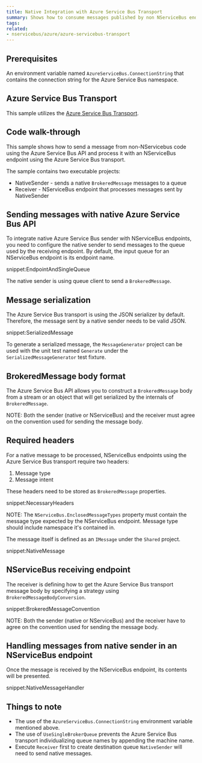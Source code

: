 ```yaml
---
title: Native Integration with Azure Service Bus Transport
summary: Shows how to consume messages published by non NServiceBus endpoints
tags:
related:
- nservicebus/azure/azure-servicebus-transport
---
```


## Prerequisites 

An environment variable named `AzureServiceBus.ConnectionString` that contains the connection string for the Azure Service Bus namespace.


## Azure Service Bus Transport

This sample utilizes the [Azure Service Bus Transport](/nservicebus/azure/azure-servicebus-transport.md).


## Code walk-through

This sample shows how to send a message from non-NServicebus code using the Azure Service Bus API and process it with an NServiceBus endpoint using the Azure Service Bus transport.

The sample contains two executable projects:

- NativeSender - sends a native `BrokeredMessage` messages to a queue
- Receiver - NServiceBus endpoint that processes messages sent by NativeSender


## Sending messages with native Azure Service Bus API

To integrate native Azure Service Bus sender with NServiceBus endpoints, you need to configure the native sender to send messages to the queue used by the receiving endpoint. By default, the input queue for an NServiceBus endpoint is its endpoint name.

snippet:EndpointAndSingleQueue

The native sender is using queue client to send a `BrokeredMessage`.


## Message serialization

The Azure Service Bus transport is using the JSON serializer by default. Therefore, the message sent by a native sender needs to be valid JSON.

snippet:SerializedMessage

To generate a serialized message, the `MessageGenerator` project can be used with the unit test named `Generate` under the `SerializedMessageGenerator` test fixture.


## BrokeredMessage body format

The Azure Service Bus API allows you to construct a `BrokeredMessage` body from a stream or an object that will get serialized by the internals of `BrokeredMessage`. 

NOTE: Both the sender (native or NServiceBus) and the receiver must agree on the convention used for sending the message body.


## Required headers

For a native message to be processed, NServiceBus endpoints using  the Azure Service Bus transport require two headers:

1. Message type
2. Message intent

These headers need to be stored as `BrokeredMessage` properties.

snippet:NecessaryHeaders

NOTE: The `NServiceBus.EnclosedMessageTypes` property must contain the message type expected by the NServiceBus endpoint. Message type should include namespace it's contained in.

The message itself is defined as an `IMessage` under the `Shared` project.

snippet:NativeMessage


## NServiceBus receiving endpoint

The receiver is defining how to get the Azure Service Bus transport message body by specifying a strategy using `BrokeredMessageBodyConversion`.

snippet:BrokeredMessageConvention

NOTE: Both the sender (native or NServiceBus) and the receiver have to agree on the convention used for sending the message body.


## Handling messages from native sender in an NServiceBus endpoint

Once the message is received by the NServiceBus endpoint, its contents will be presented.

snippet:NativeMessageHandler


## Things to note

 * The use of the `AzureServiceBus.ConnectionString` environment variable mentioned above.
 * The use of `UseSingleBrokerQueue` prevents the Azure Service Bus transport individualizing queue names by appending the machine name.  
 * Execute `Receiver` first to create destination queue `NativeSender` will need to send native messages.

